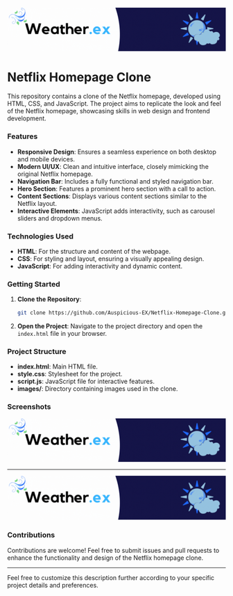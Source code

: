 [![MasterHead](https://github.com/Auspicious-EX/Weather.ex/blob/main/weather/banner.gif?raw=true)](https://)

# Netflix Homepage Clone

This repository contains a clone of the Netflix homepage, developed using HTML, CSS, and JavaScript. The project aims to replicate the look and feel of the Netflix homepage, showcasing skills in web design and frontend development.

### Features
- **Responsive Design**: Ensures a seamless experience on both desktop and mobile devices.
- **Modern UI/UX**: Clean and intuitive interface, closely mimicking the original Netflix homepage.
- **Navigation Bar**: Includes a fully functional and styled navigation bar.
- **Hero Section**: Features a prominent hero section with a call to action.
- **Content Sections**: Displays various content sections similar to the Netflix layout.
- **Interactive Elements**: JavaScript adds interactivity, such as carousel sliders and dropdown menus.

### Technologies Used
- **HTML**: For the structure and content of the webpage.
- **CSS**: For styling and layout, ensuring a visually appealing design.
- **JavaScript**: For adding interactivity and dynamic content.



### Getting Started
1. **Clone the Repository**:
   ```bash
   git clone https://github.com/Auspicious-EX/Netflix-Homepage-Clone.git
   ```
2. **Open the Project**:
   Navigate to the project directory and open the `index.html` file in your browser.

### Project Structure
- **index.html**: Main HTML file.
- **style.css**: Stylesheet for the project.
- **script.js**: JavaScript file for interactive features.
- **images/**: Directory containing images used in the clone.

### Screenshots
[![MasterHead](https://github.com/Auspicious-EX/Weather.ex/blob/main/weather/banner.gif?raw=true)](https://)

---

[![MasterHead](https://github.com/Auspicious-EX/Weather.ex/blob/main/weather/banner.gif?raw=true)](https://)

### Contributions
Contributions are welcome! Feel free to submit issues and pull requests to enhance the functionality and design of the Netflix homepage clone.


---

Feel free to customize this description further according to your specific project details and preferences.
